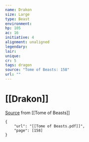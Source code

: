 ```yaml
---
name: Drakon
size: Large
type: Beast
environment: 
hp: 105
ac: 16
initiative: 4
alignment: unaligned
legendary: 
lair: 
unique: 
cr: 5
tags: dragon
source: "Tome of Beasts: 158"
url: ""
---
```

# [[Drakon]]

[Source](zotero://open-pdf/library/items/ULEQWHJM?page=158) from [[Tome of Beasts]]

```pdf
{
	"url": "[[Tome of Beasts.pdf]]",
	"page": [158]
}
```

